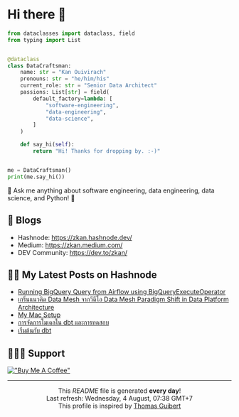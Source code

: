 # Hi there 👋

```py
from dataclasses import dataclass, field
from typing import List


@dataclass
class DataCraftsman:
    name: str = "Kan Ouivirach"
    pronouns: str = "he/him/his"
    current_role: str = "Senior Data Architect"
    passions: List[str] = field(
        default_factory=lambda: [
            "software-engineering",
            "data-engineering",
            "data-science",
        ]
    )

    def say_hi(self):
        return "Hi! Thanks for dropping by. :-)"


me = DataCraftsman()
print(me.say_hi())
```

💬 Ask me anything about software engineering, data engineering, data science, and Python! 🐍

## 📝 Blogs

- Hashnode: https://zkan.hashnode.dev/
- Medium: https://zkan.medium.com/
- DEV Community: https://dev.to/zkan/

## ✍🏻 My Latest Posts on Hashnode

- <a href="https:&#x2F;&#x2F;zkan.hashnode.dev&#x2F;running-bigquery-query-from-airflow-using-bigqueryexecuteoperator">Running BigQuery Query from Airflow using BigQueryExecuteOperator</a>
- <a href="https:&#x2F;&#x2F;zkan.hashnode.dev&#x2F;data-mesh-paradigm-shift-in-data-platform-architecture">เกริ่นแนวคิด Data Mesh จากวีดีโอ Data Mesh Paradigm Shift in Data Platform Architecture</a>
- <a href="https:&#x2F;&#x2F;zkan.hashnode.dev&#x2F;my-mac-setup">My Mac Setup</a>
- <a href="https:&#x2F;&#x2F;zkan.hashnode.dev&#x2F;dbt-models-and-tests">การจัดการโมเดลใน dbt และการทดสอบ</a>
- <a href="https:&#x2F;&#x2F;zkan.hashnode.dev&#x2F;get-started-with-dbt">เริ่มต้นกับ dbt</a>

## 🙇🏻‍♂️ Support

[!["Buy Me A Coffee"](https://www.buymeacoffee.com/assets/img/custom_images/yellow_img.png)](https://www.buymeacoffee.com/zkan)

---

<p align="center">This <i>README</i> file is generated <b>every day</b>!</br />
Last refresh: Wednesday, 4 August, 07:38 GMT+7<br />
This profile is inspired by <a href="https://medium.com/@th.guibert/how-to-create-a-self-updating-readme-md-for-your-github-profile-f8b05744ca91">Thomas Guibert</a></p>

